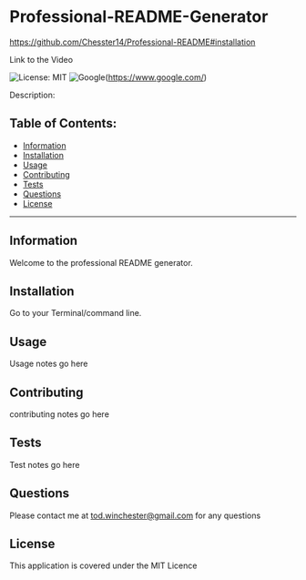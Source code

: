 # Professional-README-Generator

https://github.com/Chesster14/Professional-README#installation

Link to the Video



![License: MIT](https://custom-icon-badges.demolab.com/badge/license-MIT-yellowgreen.svg?logo=law)
![Google](https://custom-icon-badges.demolab.com/badge/Google-grey?logo=google&logoColor=red)(https://www.google.com/)

Description:

## Table of Contents:

- [Information](#information)
- [Installation](#installation)
- [Usage](#usage)
- [Contributing](#contributing)
- [Tests](#tests)
- [Questions](#questions)
- [License](#license)

---

## Information
Welcome to the professional README generator.

## Installation
Go to your Terminal/command line.

## Usage
Usage notes go here

## Contributing
contributing notes go here

## Tests
Test notes go here

## Questions
Please contact me at tod.winchester@gmail.com for any questions

## License
This application is covered under the MIT Licence